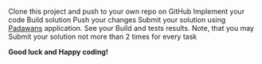 
Clone this project and push to your own repo on GitHub
Implement your code
Build solution
Push your changes
Submit your solution using [Padawans]() application.
See your Build and tests results.
Note, that you may Submit your solution not more than 2 times for every task


**Good luck and Happy coding!**
